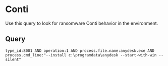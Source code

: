 # Conti

Use this query to look for ransomware Conti behavior in the environment.

## Query

```
type_id:8001 AND operation:1 AND process.file.name:anydesk.exe AND process.cmd_line:"--install c:\programdata\anydesk --start-with-win --silent"
```
